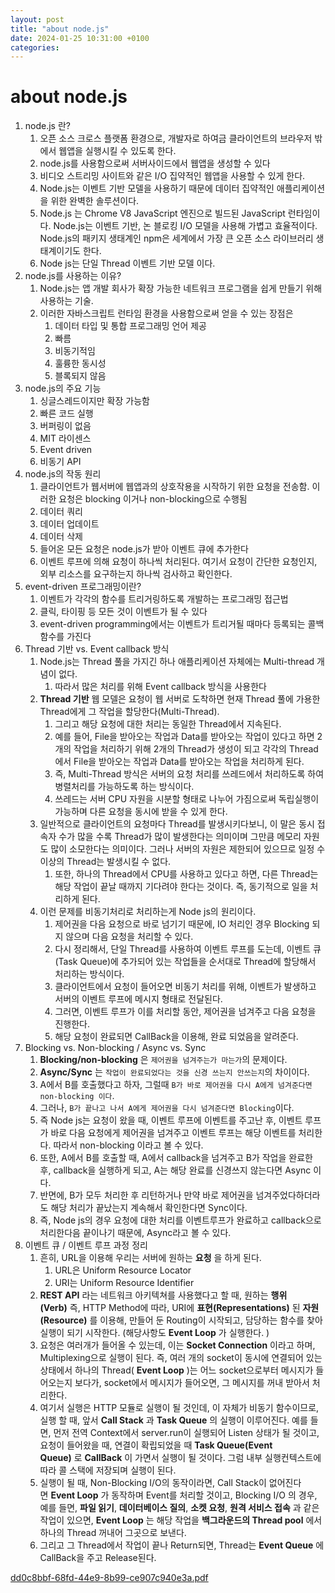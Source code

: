 ```yaml
---
layout: post
title: "about node.js"
date: 2024-01-25 10:31:00 +0100
categories:
---
```


# about node.js

1. node.js 란?
   1. 오픈 소스 크로스 플랫폼 환경으로, 개발자로 하여금 클라이언트의 브라우저 밖에서 웹앱을 실행시킬 수 있도록 한다.
   2. node.js를 사용함으로써 서버사이드에서 웹앱을 생성할 수 있다
   3. 비디오 스트리밍 사이트와 같은 I/O 집약적인 웹앱을 사용할 수 있게 한다.
   4. Node.js는 이벤트 기반 모델을 사용하기 때문에 데이터 집약적인 애플리케이션을 위한 완벽한 솔루션이다.
   5. Node.js 는 Chrome V8 JavaScript 엔진으로 빌드된 JavaScript 런타임이다. Node.js는 이벤트 기반, 논 블로킹 I/O 모델을 사용해 가볍고 효율적이다. Node.js의 패키지 생태계인 npm은 세계에서 가장 큰 오픈 소스 라이브러리 생태계이기도 한다.
   6. Node js는 단일 Thread 이벤트 기반 모델 이다.
2. node.js를 사용하는 이유?
   1. Node.js는 앱 개발 회사가 확장 가능한 네트워크 프로그램을 쉽게 만들기 위해 사용하는 기술.
   2. 이러한 자바스크립트 런타임 환경을 사용함으로써 얻을 수 있는 장점은
      1. 데이터 타입 및 통합 프로그래밍 언어 제공
      2. 빠름
      3. 비동기적임
      4. 훌륭한 동시성
      5. 블록되지 않음
3. node.js의 주요 기능
   1. 싱글스레드이지만 확장 가능함
   2. 빠른 코드 실행
   3. 버퍼링이 없음
   4. MIT 라이센스
   5. Event driven
   6. 비동기 API
4. node.js의 작동 원리
   1. 클라이언트가 웹서버에 웹앱과의 상호작용을 시작하기 위한 요청을 전송함. 이러한 요청은 blocking 이거나 non-blocking으로 수행됨
   2. 데이터 쿼리
   3. 데이터 업데이트
   4. 데이터 삭제
   5. 들어온 모든 요청은 node.js가 받아 이벤트 큐에 추가한다
   6. 이벤트 루프에 의해 요청이 하나씩 처리된다. 여기서 요청이 간단한 요청인지, 외부 리소스를 요구하는지 하나씩 검사하고 확인한다.
5. event-driven 프로그래밍이란?
   1. 이벤트가 각각의 함수를 트리거링하도록 개발하는 프로그래밍 접근법
   2. 클릭, 타이핑 등 모든 것이 이벤트가 될 수 있다
   3. event-driven programming에서는 이벤트가 트리거될 때마다 등록되는 콜백 함수를 가진다
6. Thread 기반 vs. Event callback 방식
   1. Node.js는 Thread 풀을 가지긴 하나 애플리케이션 자체에는 Multi-thread 개념이 없다.
      1. 따라서 많은 처리를 위해 Event callback 방식을 사용한다
   2. **Thread 기반** 웹 모델은 요청이 웹 서버로 도착하면 현재 Thread 풀에 가용한 Thread에게 그 작업을 할당한다(Multi-Thread).
      1. 그리고 해당 요청에 대한 처리는 동일한 Thread에서 지속된다.
      2. 예를 들어, File을 받아오는 작업과 Data를 받아오는 작업이 있다고 하면 2개의 작업을 처리하기 위해 2개의 Thread가 생성이 되고 각각의 Thread에서 File을 받아오는 작업과 Data를 받아오는 작업을 처리하게 된다.
      3. 즉, Multi-Thread 방식은 서버의 요청 처리를 쓰레드에서 처리하도록 하여 병렬처리를 가능하도록 하는 방식이다.
      4. 쓰레드는 서버 CPU 자원을 시분할 형태로 나누어 가짐으로써 독립실행이 가능하며 다른 요청을 동시에 받을 수 있게 한다.
   3. 일반적으로 클라이언트의 요청마다 Thread를 발생시키다보니, 이 말은 동시 접속자 수가 많을 수록 Thread가 많이 발생한다는 의미이며 그만큼 메모리 자원도 많이 소모한다는 의미이다. 그러나 서버의 자원은 제한되어 있으므로 일정 수 이상의 Thread는 발생시킬 수 없다.
      1. 또한, 하나의 Thread에서 CPU를 사용하고 있다고 하면, 다른 Thread는 해당 작업이 끝날 때까지 기다려야 한다는 것이다. 즉, 동기적으로 일을 처리하게 된다.
   4. 이런 문제를 비동기처리로 처리하는게 Node js의 원리이다.
      1. 제어권을 다음 요청으로 바로 넘기기 때문에, IO 처리인 경우 Blocking 되지 않으며 다음 요청을 처리할 수 있다.
      2. 다시 정리해서, 단일 Thread를 사용하여 이벤트 루프를 도는데, 이벤트 큐(Task Queue)에 추가되어 있는 작업들을 순서대로 Thread에 할당해서 처리하는 방식이다.
      3. 클라이언트에서 요청이 들어오면 비동기 처리를 위해, 이벤트가 발생하고 서버의 이벤트 루프에 메시지 형태로 전달된다.
      4. 그러면, 이벤트 루프가 이를 처리할 동안, 제어권을 넘겨주고 다음 요청을 진행한다.
      5. 해당 요청이 완료되면 CallBack을 이용해, 완료 되었음을 알려준다.
7. Blocking vs. Non-blocking / Async vs. Sync
   1. **Blocking/non-blocking** 은 `제어권을 넘겨주는가 마는가`의 문제이다.
   2. **Async/Sync** 는 `작업이 완료되었다는 것을 신경 쓰는지 안쓰는지`의 차이이다.
   3. A에서 B를 호출했다고 하자, 그럴때 `B가 바로 제어권을 다시 A에게 넘겨준다면 non-blocking 이다`.
   4. 그러나, `B가 끝나고 나서 A에게 제어권을 다시 넘겨준다면 Blocking`이다.
   5. 즉 Node js는 요청이 왔을 때, 이벤트 루프에 이벤트를 주고난 후, 이벤트 루프가 바로 다음 요청에게 제어권을 넘겨주고 이벤트 루프는 해당 이벤트를 처리한다. 따라서 non-blocking 이라고 볼 수 있다.
   6. 또한, A에서 B를 호출할 때, A에서 callback을 넘겨주고 B가 작업을 완료한 후, callback을 실행하게 되고, A는 해당 완료를 신경쓰지 않는다면 Async 이다.
   7. 반면에, B가 모두 처리한 후 리턴하거나 만약 바로 제어권을 넘겨주었다하더라도 해당 처리가 끝났는지 계속해서 확인한다면 Sync이다.
   8. 즉, Node js의 경우 요청에 대한 처리를 이벤트루프가 완료하고 callback으로 처리한다음 끝이나기 때문에, Async라고 볼 수 있다.
8. 이벤트 큐 / 이벤트 루프 과정 정리
   1. 흔히, URL을 이용해 우리는 서버에 원하는 **요청** 을 하게 된다.
      1. URL은 Uniform Resource Locator
      2. URI는 Uniform Resource Identifier
   2. **REST API** 라는 네트워크 아키텍쳐를 사용했다고 할 때, 원하는 **행위(Verb)** 즉, HTTP Method에 따라, URI에 **표현(Representations)** 된 **자원(Resource)** 를 이용해, 만들어 둔 Routing이 시작되고, 담당하는 함수를 찾아 실행이 되기 시작한다. (해당사항도 **Event Loop** 가 실행한다. )
   3. 요청은 여러개가 들어올 수 있는데, 이는 **Socket Connection** 이라고 하며, Multiplexing으로 실행이 된다. 즉, 여러 개의 socket이 동시에 연결되어 있는 상태에서 하나의 Thread( **Event Loop** )는 어느 socket으로부터 메시지가 들어오는지 보다가, socket에서 메시지가 들어오면, 그 메시지를 꺼내 받아서 처리한다.
   4. 여기서 실행은 HTTP 모듈로 실행이 될 것인데, 이 자체가 비동기 함수이므로, 실행 할 때, 앞서 **Call Stack** 과 **Task Queue** 의 실행이 이루어진다. 예를 들면, 먼저 전역 Context에서 server.run이 실행되어 Listen 상태가 될 것이고, 요청이 들어왔을 때, 연결이 확립되었을 때 **Task Queue(Event Queue)** 로 **CallBack** 이 가면서 실행이 될 것이다. 그럼 내부 실행컨텍스트에 따라 콜 스택에 저장되며 실행이 된다.
   5. 실행이 될 때, Non-Blocking I/O의 동작이라면, Call Stack이 없어진다면 **Event Loop** 가 동작하며 Event를 처리할 것이고, Blocking I/O 의 경우, 예를 들면, **파일 읽기**, **데이터베이스 질의**, **소켓 요청**, **원격 서비스 접속** 과 같은 작업이 있으면, **Event Loop** 는 해당 작업을 **백그라운드의 Thread pool** 에서 하나의 Thread 꺼내어 그곳으로 보낸다.
   6. 그리고 그 Thread에서 작업이 끝나 Return되면, Thread는 **Event Queue** 에 CallBack을 주고 Release된다.

[dd0c8bbf-68fd-44e9-8b99-ce907c940e3a.pdf](notion://www.notion.so/minkymiguellee/about%20node%20js%203776221616864eac863736867eb91e0f/dd0c8bbf-68fd-44e9-8b99-ce907c940e3a.pdf)
